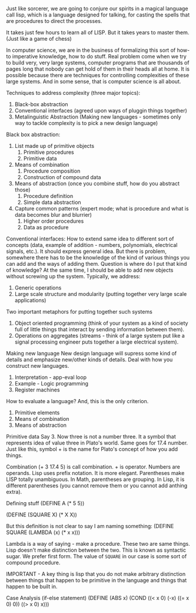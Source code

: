 Just like sorcerer, we are going to conjure our spirits in a magical language call lisp, which is a language designed for talking, for casting the spells that are procedures to direct the processes.

It takes just few hours to learn all of LISP. But it takes years to master them. (Just like a game of chess)

In computer science, we are in the business of formalizing this sort of how-to imperative knowledge, how to do stuff. Real problem come when we try to build very, very large systems, computer programs that are thousands of pages long that nobody can get hold of them in their heads all at home. It is possible because there are techniques for controlling complexities of these large systems. And in some sense, that is computer science is all about.

Techniques to address complexity (three major topics):
1. Black-box abstraction
2. Conventional interfaces (agreed upon ways of pluggin things together)
3. Metalinguistic Abstraction (Making new languages - sometimes only way to tackle complexity is to pick a new design language)


Black box abstraction:
1. List made up of primitive objects
    1. Primitive procedures
    2. Primitive data
2. Means of combination
    1. Procedure composition
    2. Construction of compound data
3. Means of abstraction (once you combine stuff, how do you abstract those)
    1. Procedure definition
    2. Simple data abstraction
4. Capture common patterns (expert mode; what is procedure and what is data becomes blur and blurrier)
    1. Higher order procedures
    2. Data as procedure


Conventional interfaces:
How to extend same idea to different sort of concepts (data, example of addition - numbers, polynomials, electrical signals, etc.). It should express general idea. But there is problem, somewhere there has to be the knowledge of the kind of various things you can add and the ways  of adding them. Question is where do I put that kind of knowledge? At the same time, I should be able to add new objects without screwing up the system. Typically, we address:
1. Generic operations
2. Large scale structure and modularity (putting together very large scale applications)

Two important metaphors for putting together such systems
1. Object oriented programming (think of your system as a kind of society full of little things that interact by sending information between them).
2. Operations on aggregates (streams - think of a large system put like a signal processing engineer puts together a large electrical system).

Making new language
New design language will supress some kind of details and emphasize new/other kinds of details. Deal with how you construct new languages.
1. Interpretation - app-eval loop
2. Example - Logic programming
3. Register machines

How to evaluate a language? And, this is the only criterion.
1. Primitive elements
2. Means of combination
3. Means of abstraction

Primitive data
Say 3. Now three is not a number three. It a symbol that represents idea of value three in Plato's world. Same goes for 17.4 number. Just like this, symbol + is the name for Plato's concept of how you add things.

Combination
(+ 3 17.4 5) is call combination. + is operator. Numbers are operands. Lisp uses prefix notation. It is more elegant. Parentheses make LISP totally unambiguous. In Math, parentheses are grouping. In Lisp, it is different parentheses (you cannot remove them or you cannot add anthing extra).

Defining stuff
(DEFINE A (* 5 5))

(DEFINE (SQUARE X) (* X X))

But this definition is not clear to say I am naming something:
(DEFINE SQUARE (LAMBDA (x) (* x x)))

Lambda is a way of saying  - make a procedure. These two are same things. Lisp doesn't make distinction between the two. This is known as syntactic sugar. We prefer first form. The value of `SQUARE` in our case is some sort of compound procedure.

IMPORTANT - A key thing is lisp that you do not make arbitrary distinction between things that happen to be primitive in the language and things that happen to be built in.

Case Analysis (if-else statement)
(DEFINE (ABS x)
    (COND ((< x 0) (-x)
          ((= x 0) 0))
          ((> x 0) x)))